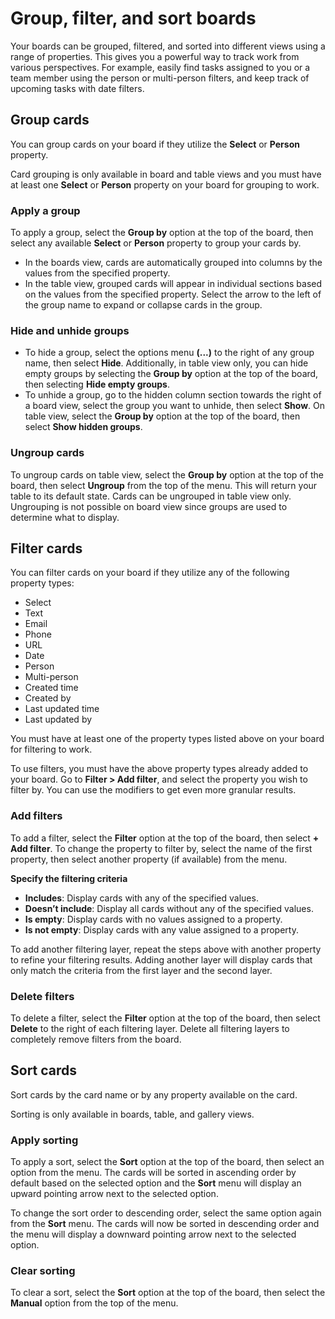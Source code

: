 # Group, filter, and sort boards

Your boards can be grouped, filtered, and sorted into different views using a range of properties. This gives you a powerful way to track work from various perspectives. For example, easily find tasks assigned to you or a team member using the person or multi-person filters, and keep track of upcoming tasks with date filters.

## Group cards

You can group cards on your board if they utilize the **Select** or **Person** property.

Card grouping is only available in board and table views and you must have at least one **Select** or **Person** property on your board for grouping to work.

### Apply a group

To apply a group, select the **Group by** option at the top of the board, then select any available **Select** or **Person** property to group your cards by.

- In the boards view, cards are automatically grouped into columns by the values from the specified property.
- In the table view, grouped cards will appear in individual sections based on the values from the specified property. Select the arrow to the left of the group name to expand or collapse cards in the group.

### Hide and unhide groups

- To hide a group, select the options menu **(...)** to the right of any group name, then select **Hide**. Additionally, in table view only, you can hide empty groups by selecting the **Group by** option at the top of the board, then selecting **Hide empty groups**.
- To unhide a group, go to the hidden column section towards the right of a board view, select the group you want to unhide, then select **Show**. On table view, select the **Group by** option at the top of the board, then select **Show hidden groups**.

### Ungroup cards

To ungroup cards on table view, select the **Group by** option at the top of the board, then select **Ungroup** from the top of the menu. This will return your table to its default state. Cards can be ungrouped in table view only. Ungrouping is not possible on board view since groups are used to determine what to display.

## Filter cards

You can filter cards on your board if they utilize any of the following property types:

- Select
- Text
- Email
- Phone
- URL
- Date
- Person
- Multi-person
- Created time
- Created by
- Last updated time
- Last updated by

You must have at least one of the property types listed above on your board for filtering to work.

To use filters, you must have the above property types already added to your board. Go to **Filter > Add filter**, and select the property you wish to filter by. You can use the modifiers to get even more granular results.

### Add filters

To add a filter, select the **Filter** option at the top of the board, then select **+ Add filter**. To change the property to filter by, select the name of the first property, then select another property (if available) from the menu.

**Specify the filtering criteria**

- **Includes**: Display cards with any of the specified values.
- **Doesn’t include**: Display all cards without any of the specified values.
- **Is empty**: Display cards with no values assigned to a property.
- **Is not empty**: Display cards with any value assigned to a property.

To add another filtering layer, repeat the steps above with another property to refine your filtering results. Adding another layer will display cards that only match the criteria from the first layer and the second layer.

### Delete filters

To delete a filter, select the **Filter** option at the top of the board, then select **Delete** to the right of each filtering layer. Delete all filtering layers to completely remove filters from the board.

## Sort cards

Sort cards by the card name or by any property available on the card.

Sorting is only available in boards, table, and gallery views.

### Apply sorting

To apply a sort, select the **Sort** option at the top of the board, then select an option from the menu. The cards will be sorted in ascending order by default based on the selected option and the **Sort** menu will display an upward pointing arrow next to the selected option.

To change the sort order to descending order, select the same option again from the **Sort** menu. The cards will now be sorted in descending order and the menu will display a downward pointing arrow next to the selected option.

### Clear sorting

To clear a sort, select the **Sort** option at the top of the board, then select the **Manual** option from the top of the menu.
